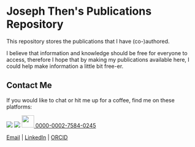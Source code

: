 # Joseph Then's Publications Repository
This repository stores the publications that I have (co-)authored.

I believe that information and knowledge should be free for everyone to access, therefore I hope that by making my publications available here, I could help make information a little bit free-er.


## Contact Me
If you would like to chat or hit me up for a coffee, find me on these platforms:

<a href="https://www.linkedin.com/in/josephthenara"><img src="https://img.shields.io/badge/LinkedIn-0077B5?style=for-the-badge&logo=linkedin&logoColor=white"></a>
<a href="mailto:josephthenara@outlook.com"><img src="https://img.shields.io/badge/Microsoft_Outlook-0078D4?style=for-the-badge&logo=microsoft-outlook&logoColor=white"></a>
<a href="https://orcid.org/0000-0002-7584-0245"><img src="https://upload.wikimedia.org/wikipedia/commons/0/06/ORCID_iD.svg" width="32px"> 0000-0002-7584-0245</a>

[Email](josephthenara@outlook.com) | [LinkedIn](https://www.linkedin.com/in/josephthenara) | [ORCID](https://orcid.org/0000-0002-7584-0245)
